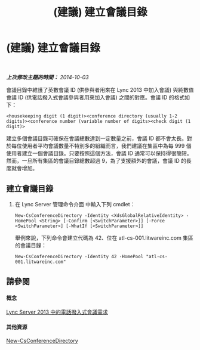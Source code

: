 ﻿---
title: (建議) 建立會議目錄
TOCTitle: (建議) 建立會議目錄
ms:assetid: 787f4c94-1c96-468a-a74d-e06b7bd4b8a3
ms:mtpsurl: https://technet.microsoft.com/zh-tw/library/Dn832056(v=OCS.15)
ms:contentKeyID: 63232647
ms.date: 08/10/2015
mtps_version: v=OCS.15
ms.translationtype: HT
---

# (建議) 建立會議目錄

 

_**上次修改主題的時間：** 2014-10-03_

會議目錄中維護了英數會議 ID (供參與者用來在 Lync 2013 中加入會議) 與純數值會議 ID (供電話撥入式會議參與者用來加入會議) 之間的對應。會議 ID 的格式如下：

    <housekeeping digit (1 digit)><conference directory (usually 1-2 digits)><conference number (variable number of digits><check digit (1 digit)>

建立多個會議目錄可確保在會議總數達到一定數量之前，會議 ID 都不會太長。對於每位使用者平均會議數量不特別多的組織而言，我們建議在集區中為每 999 個使用者建立一個會議目錄。只要按照這個方法，會議 ID 通常可以保持得很簡短。然而，一旦所有集區的會議目錄總數超過 9，為了支援額外的會議，會議 ID 的長度就會增加。

## 建立會議目錄

1.  在 Lync Server 管理命令介面 中輸入下列 cmdlet：
    
        New-CsConferenceDirectory -Identity <XdsGlobalRelativeIdentity> -HomePool <String> [-Confirm [<SwitchParameter>]] [-Force <SwitchParameter>] [-WhatIf [<SwitchParameter>]]
    
    舉例來說，下列命令會建立代碼為 42、位在 atl-cs-001.litwareinc.com 集區的會議目錄：
    
        New-CsConferenceDirectory -Identity 42 -HomePool "atl-cs-001.litwareinc.com"

## 請參閱

#### 概念

[Lync Server 2013 中的電話撥入式會議需求](lync-server-2013-dial-in-conferencing-requirements.md)  

#### 其他資源

[New-CsConferenceDirectory](https://docs.microsoft.com/en-us/powershell/module/skype/New-CsConferenceDirectory)

